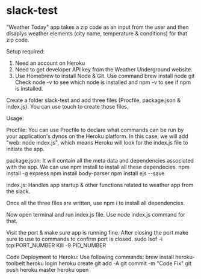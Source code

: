 # slack-test

"Weather Today" app takes a zip code as an input from the user and then disaplys weather elements (city name, temperature & conditions) for that zip code. 

Setup required:
1. Need an account on Heroku
2. Need to get developer API key from the Weather Underground website.
3. Use Homebrew to install Node & Git. Use command brew install node git
Check node -v to see which node is installed and npm -v to see if npm is installed.

Create a folder slack-test and add three files (Procfile, package.json & index.js). You can use touch to create those files.

Usage:

Procfile: You can use Procfile to declare what commands can be run by your application's dynos on the Heroku platform. In this case, we will add "web: node index.js", which means Heroku will look for the index.js file to initiate the app.

package.json: It will contain all the meta data and dependencies associated with the app. We can use npm install to install all these dependecies.
npm install -g express
npm install body-parser
npm install ejs --save

index.js: Handles app startup & other functions related to weather app from the slack.

Once all the three files are written, use npm i to install all dependencies.

Now open terminal and run index.js file. Use node index.js command for that.

Visit the port & make sure app is running fine.
After closing the port make sure to use to commands to confirm port is closed.
sudo lsof -i tcp:PORT_NUMBER
Kill -9 PID_NUMBER

Code Deployment to Heroku:
Use following commands:
brew install heroku-toolbelt
heroku login
heroku create
git add -A
git commit -m "Code Fix"
git push heroku master
heroku open


